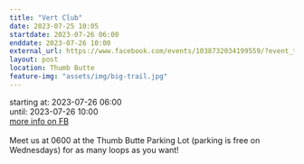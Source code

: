 ```yaml
---
title: "Vert Club"
date: 2023-07-25 10:05
startdate: 2023-07-26 06:00
enddate: 2023-07-26 10:00
external_url: https://www.facebook.com/events/1038732034199559/?event_time_id=1038732084199554
layout: post
location: Thumb Butte
feature-img: "assets/img/big-trail.jpg"
---
```


starting at: 2023-07-26 06:00<br>until: 2023-07-26 10:00<br><a href="https://www.facebook.com/events/1038732034199559/?event_time_id=1038732084199554">more info on FB</a><br><br>Meet us at 0600 at the Thumb Butte Parking Lot (parking is free on Wednesdays) for as many loops as you want! <br>
  <br>
  
